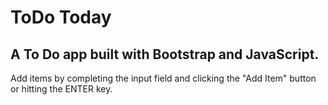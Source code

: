 # ToDo Today
## A To Do app built with Bootstrap and JavaScript.

Add items by completing the input field and clicking the "Add Item" button or hitting the ENTER key.
